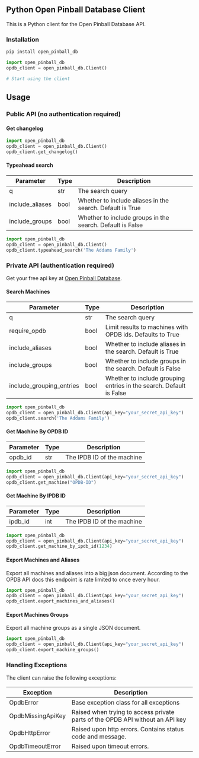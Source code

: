 ## Python Open Pinball Database Client

This is a Python client for the Open Pinball Database API.

### Installation

```bash
pip install open_pinball_db
```

```python
import open_pinball_db
opdb_client = open_pinball_db.Client()

# Start using the client
```

## Usage

### Public API (no authentication required)

#### Get changelog
    
```python
import open_pinball_db
opdb_client = open_pinball_db.Client()
opdb_client.get_changelog()
```

#### Typeahead search

| Parameter       | Type | Description                                               |
|-----------------|------|-----------------------------------------------------------|
| q               | str  | The search query                                          |
| include_aliases | bool | Whether to include aliases in the search. Default is True |
| include_groups  | bool | Whether to include groups in the search. Default is False |

```python
import open_pinball_db
opdb_client = open_pinball_db.Client()
opdb_client.typeahead_search('The Addams Family')
```

### Private API (authentication required)

Get your free api key at [Open Pinball Database](https://opdb.org/).

#### Search Machines

| Parameter                | Type | Description                                                         |
|--------------------------|------|---------------------------------------------------------------------|
| q                        | str  | The search query                                                    |
| require_opdb             | bool | Limit results to machines with OPDB ids. Defaults to True           | 
| include_aliases          | bool | Whether to include aliases in the search. Default is True           |
| include_groups           | bool | Whether to include groups in the search. Default is False           |
| include_grouping_entries | bool | Whether to include grouping entries in the search. Default is False |

```python
import open_pinball_db
opdb_client = open_pinball_db.Client(api_key="your_secret_api_key")
opdb_client.search('The Addams Family')
```

#### Get Machine By OPDB ID

| Parameter | Type | Description                |
|-----------|------|----------------------------|
| opdb_id   | str  | The IPDB ID of the machine |

```python
import open_pinball_db
opdb_client = open_pinball_db.Client(api_key="your_secret_api_key")
opdb_client.get_machine("OPDB-ID")
```

#### Get Machine By IPDB ID

| Parameter | Type | Description                |
|-----------|------|----------------------------|
| ipdb_id   | int  | The IPDB ID of the machine |

```python
import open_pinball_db
opdb_client = open_pinball_db.Client(api_key="your_secret_api_key")
opdb_client.get_machine_by_ipdb_id(1234)
```

#### Export Machines and Aliases

Export all machines and aliases into a big json document. According to the OPDB
API docs this endpoint is rate limited to once every hour.

```python
import open_pinball_db
opdb_client = open_pinball_db.Client(api_key="your_secret_api_key")
opdb_client.export_machines_and_aliases()
```

#### Export Machines Groups

Export all machine groups as a single JSON document.

```python
import open_pinball_db
opdb_client = open_pinball_db.Client(api_key="your_secret_api_key")
opdb_client.export_machine_groups()
```

### Handling Exceptions

The client can raise the following exceptions:

| Exception         | Description                                                                   |
|-------------------|-------------------------------------------------------------------------------|
| OpdbError         | Base exception class for all exceptions                                       |
| OpdbMissingApiKey | Raised when trying to access private parts of the OPDB API without an API key |
| OpdbHttpError     | Raised upon http errors. Contains status code and message.                    |
| OpdbTimeoutError  | Raised upon timeout errors.                                                   |
